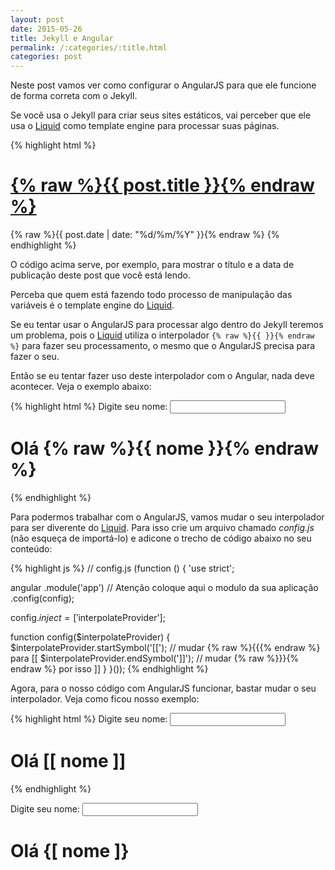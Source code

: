 ```yaml
---
layout: post
date: 2015-05-26
title: Jekyll e Angular
permalink: /:categories/:title.html
categories: post
---
```



Neste post vamos ver como configurar o AngularJS para que ele funcione de forma correta com o Jekyll.

<!--more-->

Se você usa o Jekyll para criar seus sites estáticos, vai perceber que ele usa o 
<a href="https://github.com/Shopify/liquid/wiki" target="_blank">Liquid</a> como template engine para processar suas páginas.

{% highlight html %}
<h1 class="post-title">
  <a href="{% raw %}{{ post.url }}{% endraw %}">
    {% raw %}{{ post.title }}{% endraw %}
  </a>
</h1>

<span class="post-date">{% raw %}{{ post.date | date: "%d/%m/%Y" }}{% endraw %}</span>
{% endhighlight %}

O código acima serve, por exemplo, para mostrar o título e a data de publicação deste post que você está lendo.
  
Perceba que quem está fazendo todo processo de manipulação das variáveis é o template engine do
<a href="#">Liquid</a>.

Se eu tentar usar o AngularJS para processar algo dentro do Jekyll teremos um problema, pois o <a href="#">Liquid</a>
utiliza o interpolador <code>{% raw %}{{ }}{% endraw %}</code> para fazer seu processamento, o mesmo que o AngularJS precisa
para fazer o seu.

Então se eu tentar fazer uso deste interpolador com o Angular, nada deve acontecer. Veja o exemplo abaixo:

{% highlight html %}
Digite seu nome: <input ng-model="nome">

<h1 ng-show="nome">
  Olá {% raw %}{{  nome }}{% endraw %}
</h1>
{% endhighlight %}

Para podermos trabalhar com o AngularJS, vamos mudar o seu interpolador para ser diverente do <a href="#">Liquid</a>.
Para isso crie um arquivo chamado <em>config.js</em> (não esqueça de importá-lo) e adicone o trecho de código 
abaixo no seu conteúdo:
 
{% highlight js %}
// config.js
(function () {
  'use strict';

  angular
    .module('app') // Atenção coloque aqui o modulo da sua aplicação 
    .config(config);

  config.$inject = ['$interpolateProvider'];

  function config($interpolateProvider) {
    $interpolateProvider.startSymbol('[['); // mudar {% raw %}{{{% endraw %} para [[
    $interpolateProvider.endSymbol(']]'); // mudar {% raw %}}}{% endraw %} por isso ]]
  }
}());
{% endhighlight %}

Agora, para o nosso código com AngularJS funcionar, bastar mudar o seu interpolador. Veja como ficou nosso
exemplo:

{% highlight html %}
Digite seu nome: <input ng-model="nome">
 
<h1 ng-show="nome">
  Olá [[ nome ]]
</h1>
{% endhighlight %}

Digite seu nome: <input ng-model="nome"> 
<h1 ng-show="nome">
  Olá {[ nome ]}
</h1>
